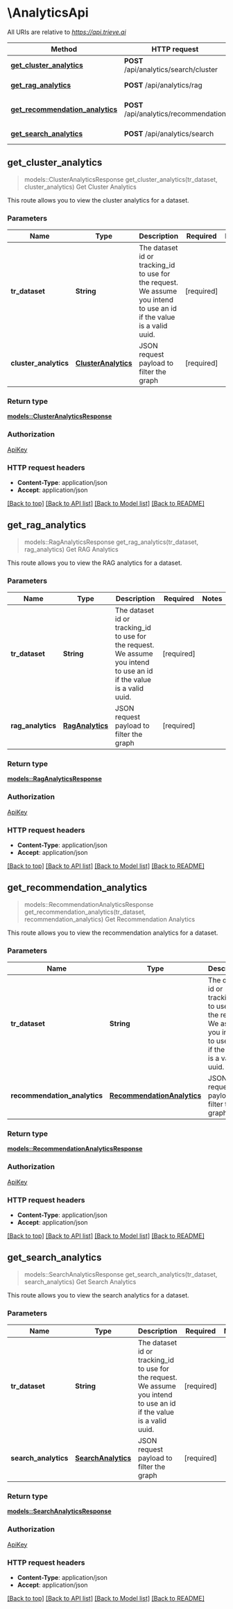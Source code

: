 # \AnalyticsApi

All URIs are relative to *https://api.trieve.ai*

Method | HTTP request | Description
------------- | ------------- | -------------
[**get_cluster_analytics**](AnalyticsApi.md#get_cluster_analytics) | **POST** /api/analytics/search/cluster | Get Cluster Analytics
[**get_rag_analytics**](AnalyticsApi.md#get_rag_analytics) | **POST** /api/analytics/rag | Get RAG Analytics
[**get_recommendation_analytics**](AnalyticsApi.md#get_recommendation_analytics) | **POST** /api/analytics/recommendation | Get Recommendation Analytics
[**get_search_analytics**](AnalyticsApi.md#get_search_analytics) | **POST** /api/analytics/search | Get Search Analytics



## get_cluster_analytics

> models::ClusterAnalyticsResponse get_cluster_analytics(tr_dataset, cluster_analytics)
Get Cluster Analytics

This route allows you to view the cluster analytics for a dataset.

### Parameters


Name | Type | Description  | Required | Notes
------------- | ------------- | ------------- | ------------- | -------------
**tr_dataset** | **String** | The dataset id or tracking_id to use for the request. We assume you intend to use an id if the value is a valid uuid. | [required] |
**cluster_analytics** | [**ClusterAnalytics**](ClusterAnalytics.md) | JSON request payload to filter the graph | [required] |

### Return type

[**models::ClusterAnalyticsResponse**](ClusterAnalyticsResponse.md)

### Authorization

[ApiKey](../README.md#ApiKey)

### HTTP request headers

- **Content-Type**: application/json
- **Accept**: application/json

[[Back to top]](#) [[Back to API list]](../README.md#documentation-for-api-endpoints) [[Back to Model list]](../README.md#documentation-for-models) [[Back to README]](../README.md)


## get_rag_analytics

> models::RagAnalyticsResponse get_rag_analytics(tr_dataset, rag_analytics)
Get RAG Analytics

This route allows you to view the RAG analytics for a dataset.

### Parameters


Name | Type | Description  | Required | Notes
------------- | ------------- | ------------- | ------------- | -------------
**tr_dataset** | **String** | The dataset id or tracking_id to use for the request. We assume you intend to use an id if the value is a valid uuid. | [required] |
**rag_analytics** | [**RagAnalytics**](RagAnalytics.md) | JSON request payload to filter the graph | [required] |

### Return type

[**models::RagAnalyticsResponse**](RAGAnalyticsResponse.md)

### Authorization

[ApiKey](../README.md#ApiKey)

### HTTP request headers

- **Content-Type**: application/json
- **Accept**: application/json

[[Back to top]](#) [[Back to API list]](../README.md#documentation-for-api-endpoints) [[Back to Model list]](../README.md#documentation-for-models) [[Back to README]](../README.md)


## get_recommendation_analytics

> models::RecommendationAnalyticsResponse get_recommendation_analytics(tr_dataset, recommendation_analytics)
Get Recommendation Analytics

This route allows you to view the recommendation analytics for a dataset.

### Parameters


Name | Type | Description  | Required | Notes
------------- | ------------- | ------------- | ------------- | -------------
**tr_dataset** | **String** | The dataset id or tracking_id to use for the request. We assume you intend to use an id if the value is a valid uuid. | [required] |
**recommendation_analytics** | [**RecommendationAnalytics**](RecommendationAnalytics.md) | JSON request payload to filter the graph | [required] |

### Return type

[**models::RecommendationAnalyticsResponse**](RecommendationAnalyticsResponse.md)

### Authorization

[ApiKey](../README.md#ApiKey)

### HTTP request headers

- **Content-Type**: application/json
- **Accept**: application/json

[[Back to top]](#) [[Back to API list]](../README.md#documentation-for-api-endpoints) [[Back to Model list]](../README.md#documentation-for-models) [[Back to README]](../README.md)


## get_search_analytics

> models::SearchAnalyticsResponse get_search_analytics(tr_dataset, search_analytics)
Get Search Analytics

This route allows you to view the search analytics for a dataset.

### Parameters


Name | Type | Description  | Required | Notes
------------- | ------------- | ------------- | ------------- | -------------
**tr_dataset** | **String** | The dataset id or tracking_id to use for the request. We assume you intend to use an id if the value is a valid uuid. | [required] |
**search_analytics** | [**SearchAnalytics**](SearchAnalytics.md) | JSON request payload to filter the graph | [required] |

### Return type

[**models::SearchAnalyticsResponse**](SearchAnalyticsResponse.md)

### Authorization

[ApiKey](../README.md#ApiKey)

### HTTP request headers

- **Content-Type**: application/json
- **Accept**: application/json

[[Back to top]](#) [[Back to API list]](../README.md#documentation-for-api-endpoints) [[Back to Model list]](../README.md#documentation-for-models) [[Back to README]](../README.md)

